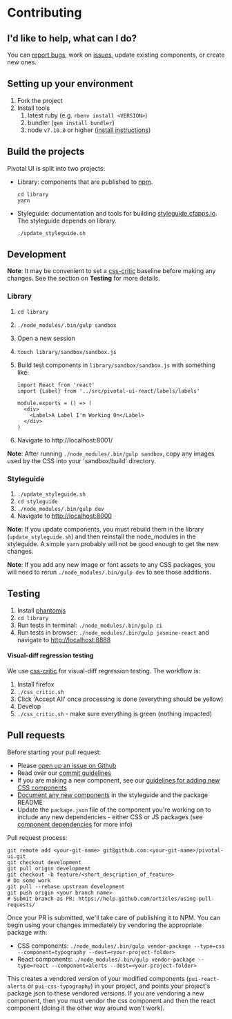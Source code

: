 # Contributing

## I'd like to help, what can I do?

You can [report bugs](#bug-reports), work on [issues](https://github.com/pivotal-cf/pivotal-ui/issues), update existing
components, or create new ones. 

## Setting up your environment

1. Fork the project
1. Install tools
    1. latest ruby (e.g. `rbenv install <VERSION>`)
    1. bundler (`gem install bundler`)
    1. node `v7.10.0` or higher ([install instructions](https://nodejs.org/en/))

## Build the projects

Pivotal UI is split into two projects:

- Library: components that are published to [npm](https://www.npmjs.com).

    ```
    cd library
    yarn
    ```

- Styleguide: documentation and tools for building [styleguide.cfapps.io](http://styleguide.cfapps.io/). The styleguide
depends on library.

    ```
    ./update_styleguide.sh
    ```

## Development

**Note**: It may be convenient to set a [css-critic](https://github.com/cburgmer/csscritic) baseline before
making any changes. See the section on **Testing** for more details.

### Library

1. `cd library`
1. `./node_modules/.bin/gulp sandbox`
1. Open a new session
1. `touch library/sandbox/sandbox.js`
1. Build test components in `library/sandbox/sandbox.js` with something like:

    ```
    import React from 'react'
    import {Label} from '../src/pivotal-ui-react/labels/labels'

    module.exports = () => (
      <div>
        <Label>A Label I'm Working On</Label>
      </div>
    )
    ```
    
1. Navigate to http://localhost:8001/

**Note**: After running `./node_modules/.bin/gulp sandbox`, copy any images used by the CSS into your 'sandbox/build' directory.

### Styleguide

1. `./update_styleguide.sh`
1. `cd styleguide`
1. `./node_modules/.bin/gulp dev`
1. Navigate to [http://localhost:8000](http://localhost:8000)

**Note**: If you update components, you must rebuild them in the library (`update_styleguide.sh`)
and then reinstall the node_modules in the styleguide. A simple `yarn` probably will not
be good enough to get the new changes.

**Note**: If you add any new image or font assets to any CSS packages, you will need to rerun `./node_modules/.bin/gulp dev` to see those
additions.

## Testing

1. Install [phantomjs](http://phantomjs.org/)
1. `cd library`
1. Run tests in terminal: `./node_modules/.bin/gulp ci`
1. Run tests in browser: `./node_modules/.bin/gulp jasmine-react` and navigate to [http://localhost:8888](http://localhost:8888)

#### Visual-diff regression testing

We use [css-critic](https://github.com/cburgmer/csscritic) for visual-diff regression testing. The workflow is:

1. Install firefox
1. `./css_critic.sh`
1. Click 'Accept All' once processing is done (everything should be yellow)
1. Develop
1. `./css_critic.sh` - make sure everything is green (nothing impacted)

## Pull requests

Before starting your pull request:

- Please [open up an issue on Github](https://github.com/pivotal-cf/pivotal-ui/issues)
- Read over our [commit guidelines](https://github.com/pivotal-cf/pivotal-ui/blob/development/COMMIT_GUIDELINES.md)
- If you are making a new component, see our [guidelines for adding new CSS components](#adding-new-components)
- [Document any new components](#documenting-components) in the styleguide and the package README
- Update the `package.json` file of the component you're working on to include any new dependencies - either CSS
or JS packages (see [component dependencies](#component-dependencies) for more info)

Pull request process:

```
git remote add <your-git-name> git@github.com:<your-git-name>/pivotal-ui.git
git checkout development
git pull origin development
git checkout -b feature/<short_description_of_feature>
# Do some work
git pull --rebase upstream development
git push origin <your branch name>
# Submit branch as PR: https://help.github.com/articles/using-pull-requests/
```

Once your PR is submitted, we'll take care of publishing it to NPM. You can begin using your changes immediately by
vendoring the appropriate package with:

- CSS components: `./node_modules/.bin/gulp vendor-package --type=css --component=typography --dest=<your-project-folder>`
- React components: `./node_modules/.bin/gulp vendor-package --type=react --component=alerts --dest=<your-project-folder>`

This creates a vendored version of your modified components (`pui-react-alerts` or `pui-css-typography`) in your
project, and points your project's package json to these vendored versions.
If you are vendoring a new component, then you must vendor the css component and then the react component (doing it the other way around won't work).
